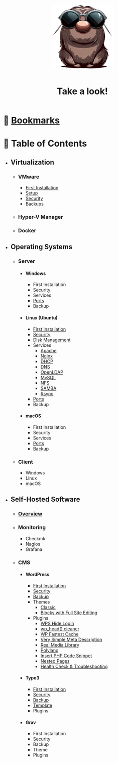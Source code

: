 <div style="display:flex; flex-direction:column; gap: 1rem; align-items:center; justify-content:center;">
    <img src="./icons/avatar.png" alt="logo" width="200" height="auto" />
    <h1>Take a look!</h1>
</div>

# :pushpin: [Bookmarks](BOOKMARKS.md)

# :card_index: Table of Contents

- ## Virtualization
    - ### VMware
        - [First Installation](vmware/INSTALLATION.md)
        - [Setup](vmware/SETUP.md)
        - [Security](vmware/SECURITY.md)
        - Backups
    - ### Hyper-V Manager
    - ### Docker

- ## Operating Systems
    - ### Server
        - #### Windows
            - First Installation
            - Security
            - Services
            - [Ports](server_windows/PORTS.md)
            - Backup
        - #### Linux (Ubuntu)
            - [First Installation](server_linux/INSTALLATION.md)
            - [Security](server_linux/SECURITY.md)
            - [Disk Management](server_linux/DISK.md)
            - Services
                - [Apache](server_linux/APACHE.md)
                - [Nginx](server_linux/NGINX.md)
                - [DHCP](server_linux/DHCP.md)
                - [DNS](server_linux/DNS.md)
                - [OpenLDAP](server_linux/LDAP.md)
                - [MySQL](server_linux/MYSQL.md)
                - [NFS](server_linux/NFS.md)
                - [SAMBA](server_linux/SAMBA.md)
                - [Rsync](server_linux/RSYNC.md)
            - [Ports](server_linux/PORTS.md)
            - Backup
        - #### macOS
            - First Installation
            - Security
            - Services
            - [Ports](client_macos/PORTS.md)
            - Backup
    - ### Client
        - Windows
        - Linux
        - macOS

- ## Self-Hosted Software
    - ### [Overview](selfhosted/OVERVIEW.md)
    - ### Monitoring
        - Checkmk
        - Nagios
        - Grafana
    - ### CMS
        - #### WordPress
            - [First Installation](wordpress/INSTALLATION.md)
            - [Security](wordpress/SECURITY.md)
            - [Backup](wordpress/BACKUP.md)
            - Themes
                - [Classic](wordpress/THEME_CLASSIC.md)
                - [Blocks with Full Site Editing](wordpress/THEME_BLOCK.md)
            - Plugins
                - [WPS Hide Login](https://de.wordpress.org/plugins/wps-hide-login/)
                - [wp_head() cleaner](https://de.wordpress.org/plugins/wp-head-cleaner/)
                - [WP Fastest Cache](https://de.wordpress.org/plugins/wp-fastest-cache/)
                - [Very Simple Meta Description](https://wordpress.org/plugins/very-simple-meta-description/)
                - [Real Media Library](https://de.wordpress.org/plugins/real-media-library-lite/)
                - [Polylang](https://de.wordpress.org/plugins/polylang/)
                - [Insert PHP Code Snippet](https://de.wordpress.org/plugins/insert-php-code-snippet/)
                - [Nested Pages](https://de.wordpress.org/plugins/wp-nested-pages/)
                - [Health Check & Troubleshooting](https://wordpress.org/plugins/health-check/)
        - #### Typo3
            - [First Installation](typo3/INSTALLATION.md)
            - [Security](typo3/SECURITY.md)
            - [Backup](typo3/BACKUP.md)
            - [Template](typo3/TEMPLATE.md)
            - Plugins
        - #### Grav
            - First Installation
            - Security
            - Backup
            - Theme
            - Plugins
